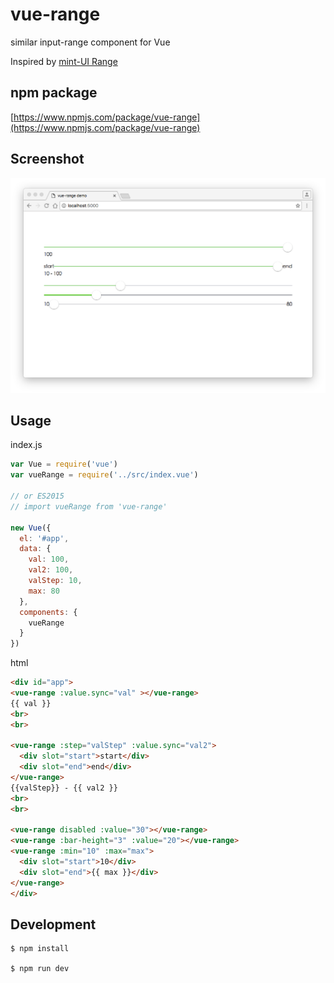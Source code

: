 # vue-range

similar input-range component for Vue

Inspired by [mint-UI Range](https://github.com/ElemeFE/mint-ui/tree/master/packages/range)

## npm package
[https://www.npmjs.com/package/vue-range](https://www.npmjs.com/package/vue-range)

## Screenshot
![range](./img/range.png)

## Usage

index.js

```js
var Vue = require('vue')
var vueRange = require('../src/index.vue')

// or ES2015
// import vueRange from 'vue-range'

new Vue({
  el: '#app',
  data: {
    val: 100,
    val2: 100,
    valStep: 10,
    max: 80
  },
  components: {
    vueRange
  }
})
```

html

```html
<div id="app">
<vue-range :value.sync="val" ></vue-range>
{{ val }}
<br>
<br>

<vue-range :step="valStep" :value.sync="val2">
  <div slot="start">start</div>
  <div slot="end">end</div>
</vue-range>
{{valStep}} - {{ val2 }}
<br>
<br>

<vue-range disabled :value="30"></vue-range>
<vue-range :bar-height="3" :value="20"></vue-range>
<vue-range :min="10" :max="max">
  <div slot="start">10</div>
  <div slot="end">{{ max }}</div>
</vue-range>
</div>
```

## Development

```shell
$ npm install

$ npm run dev
```